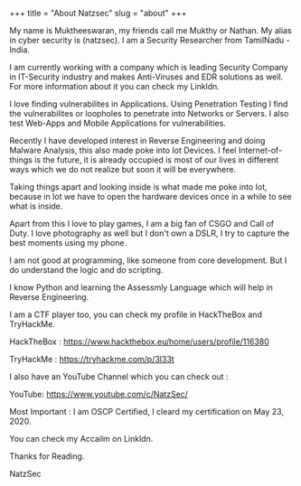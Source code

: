 +++
title = "About Natzsec"
slug = "about"
+++

My name is Muktheeswaran, my friends call me Mukthy or Nathan. My alias in cyber security is (natzsec). I am a Security Researcher from TamilNadu - India.

I am currently working with a company which is leading Security Company in IT-Security industry and makes Anti-Viruses and EDR solutions as well. For more information about it you can check my Linkldn.

I love finding vulnerabilites in Applications. Using Penetration Testing I find the vulnerabilites or loopholes to penetrate into Networks or Servers. I also test Web-Apps and Mobile Applications for vulnerabilities. 

Recently I have developed interest in Reverse Engineering and doing Malware Analysis, this also made poke into Iot Devices. I feel Internet-of-things is the future, it is already occupied is most of our lives in different ways which we do not realize but soon it will be everywhere.

Taking things apart and looking inside is what made me poke into Iot, because in Iot we have to open the hardware devices once in a while to see what is inside.

Apart from this I love to play games, I am a big fan of CSGO and Call of Duty. I love photography as well but I don't own a DSLR, I try to capture the best moments using my phone.

I am not good at programming, like someone from core development. But I do understand the logic and do scripting. 

I know Python and learning the Assessmly Language which will help in Reverse Engineering.

I am a CTF player too, you can check my profile in HackTheBox and TryHackMe.

HackTheBox : https://www.hackthebox.eu/home/users/profile/116380

TryHackMe : https://tryhackme.com/p/3l33t

I also have an YouTube Channel which you can check out : 

YouTube: https://www.youtube.com/c/NatzSec/

Most Important : I am OSCP Certified, I cleard my certification on May 23, 2020.

You can check my Accailm on Linkldn.


Thanks for Reading.

NatzSec
